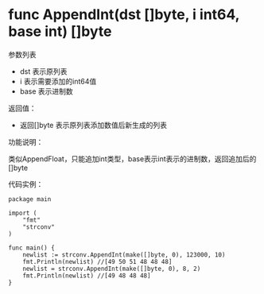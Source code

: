 # func AppendInt(dst []byte, i int64, base int) []byte

参数列表

- dst   表示原列表
- i     表示需要添加的int64值
- base  表示进制数

返回值：

- 返回[]byte 表示原列表添加数值后新生成的列表

功能说明：

类似AppendFloat，只能追加int类型，base表示int表示的进制数，返回追加后的 []byte

代码实例：

    package main

    import (
        "fmt"
        "strconv"
    )

    func main() {
        newlist := strconv.AppendInt(make([]byte, 0), 123000, 10)
        fmt.Println(newlist) //[49 50 51 48 48 48]
        newlist = strconv.AppendInt(make([]byte, 0), 8, 2)
        fmt.Println(newlist) //[49 48 48 48]
    }
